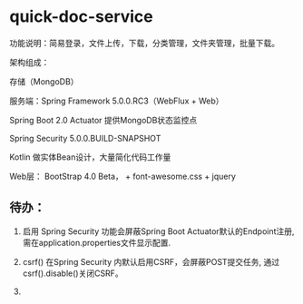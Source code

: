 # quick-doc-service
功能说明：简易登录，文件上传，下载，分类管理，文件夹管理，批量下载。

架构组成： 

存储（MongoDB）

服务端：Spring Framework 5.0.0.RC3（WebFlux + Web） 

Spring Boot 2.0 Actuator 提供MongoDB状态监控点

Spring Security 5.0.0.BUILD-SNAPSHOT

Kotlin 做实体Bean设计，大量简化代码工作量

Web层： BootStrap 4.0 Beta， + font-awesome.css + jquery

## 待办：

1. 启用 Spring Security 功能会屏蔽Spring Boot Actuator默认的Endpoint注册, 需在application.properties文件显示配置.

2. csrf() 在Spring Security 内默认启用CSRF，会屏蔽POST提交任务, 通过csrf().disable()关闭CSRF。

3. 